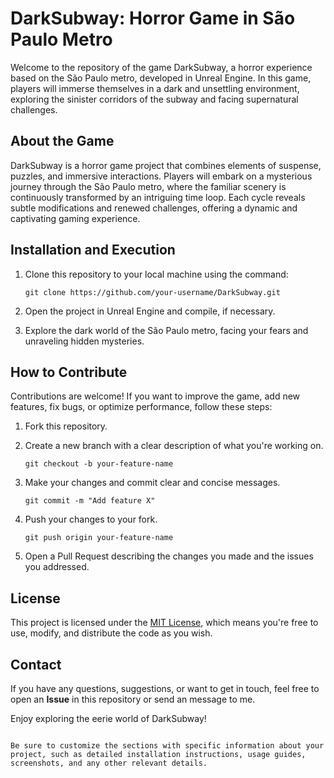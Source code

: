 # DarkSubway: Horror Game in São Paulo Metro

Welcome to the repository of the game DarkSubway, a horror experience based on the São Paulo metro, developed in Unreal Engine. In this game, players will immerse themselves in a dark and unsettling environment, exploring the sinister corridors of the subway and facing supernatural challenges.

## About the Game

DarkSubway is a horror game project that combines elements of suspense, puzzles, and immersive interactions. Players will embark on a mysterious journey through the São Paulo metro, where the familiar scenery is continuously transformed by an intriguing time loop. Each cycle reveals subtle modifications and renewed challenges, offering a dynamic and captivating gaming experience.

## Installation and Execution

1. Clone this repository to your local machine using the command:
   ```
   git clone https://github.com/your-username/DarkSubway.git
   ```

2. Open the project in Unreal Engine and compile, if necessary.

3. Explore the dark world of the São Paulo metro, facing your fears and unraveling hidden mysteries.

## How to Contribute

Contributions are welcome! If you want to improve the game, add new features, fix bugs, or optimize performance, follow these steps:

1. Fork this repository.

2. Create a new branch with a clear description of what you're working on.
   ```
   git checkout -b your-feature-name
   ```

3. Make your changes and commit clear and concise messages.
   ```
   git commit -m "Add feature X" 
   ```

4. Push your changes to your fork.
   ```
   git push origin your-feature-name
   ```

5. Open a Pull Request describing the changes you made and the issues you addressed.

## License

This project is licensed under the [MIT License](LICENSE.md), which means you're free to use, modify, and distribute the code as you wish.

## Contact

If you have any questions, suggestions, or want to get in touch, feel free to open an **Issue** in this repository or send an message to me.

Enjoy exploring the eerie world of DarkSubway!
```

Be sure to customize the sections with specific information about your project, such as detailed installation instructions, usage guides, screenshots, and any other relevant details.
